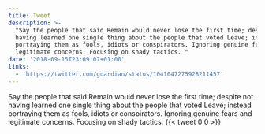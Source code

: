 ```yaml
---
title: Tweet
description: >-
  "Say the people that said Remain would never lose the first time; despite not
  having learned one single thing about the people that voted Leave; instead
  portraying them as fools, idiots or conspirators. Ignoring genuine fears and
  legitimate concerns. Focusing on shady tactics. "
date: '2018-09-15T23:09:07+01:00'
links:
  - 'https://twitter.com/guardian/status/1041047275928211457'
---
```

Say the people that said Remain would never lose the first time; despite not having learned one single thing about the people that voted Leave; instead portraying them as fools, idiots or conspirators. Ignoring genuine fears and legitimate concerns. Focusing on shady tactics. 
      {{< tweet 0 0 >}}
    
